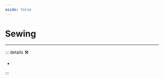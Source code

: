 ```yaml
---
aside: false
---
```

# Sewing

---

<!-- =================================================== -->
<!-- =================================================== -->
<!-- =================================================== -->
<!-- =================================================== -->
<!-- =================================================== -->
::: details 🛠

-

:::
